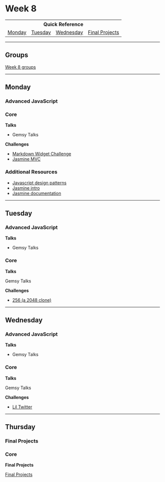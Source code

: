 # Week 8

<table>
  <tr>
  <th colspan="6">Quick Reference</th>
  </tr>

  <tr>
  <td><a href="#monday">Monday</a></a></td>
  <td><a href="#tuesday">Tuesday</a></td>
  <td><a href="#wednesday">Wednesday</a></td>
  <td><a href="#final-projects">Final Projects</a></td>
  </tr>
</table>

---

## Groups ##

[Week 8 groups](../../wiki/groups.md#week-8)

----

## Monday
### Advanced JavaScript

### Core

**Talks**

- Gemsy Talks

**Challenges**

- [Markdown Widget Challenge](../../../../markdown-widget-challenge)
- [Jasmine MVC](../../../../jasmine-mvc-challenge)

### Additional Resources

- [Javascript design patterns](http://addyosmani.com/resources/essentialjsdesignpatterns/book/)
- [Jasmine intro](../resources/jasmine.md)
- [Jasmine documentation](http://jasmine.github.io)

---

## Tuesday
### Advanced JavaScript

**Talks**

- Gemsy Talks

### Core

**Talks**

Gemsy Talks

**Challenges**

- [256 (a 2048 clone)](../../../../256-challenge)

---

## Wednesday
### Advanced JavaScript

**Talks**

- Gemsy Talks

### Core

**Talks**

Gemsy Talks

**Challenges**

- [Lil Twitter](../../../../lil-twitter-challenge)

---

## Thursday
### Final Projects

### Core

**Final Projects**

[Final Projects](../final-projects/)
